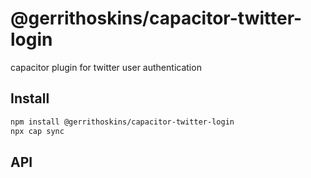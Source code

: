 # @gerrithoskins/capacitor-twitter-login

capacitor plugin for twitter user authentication

## Install

```bash
npm install @gerrithoskins/capacitor-twitter-login
npx cap sync
```

## API

<docgen-index></docgen-index>

<docgen-api>
<!-- run docgen to generate docs from the source -->
<!-- More info: https://github.com/ionic-team/capacitor-docgen -->
</docgen-api>
